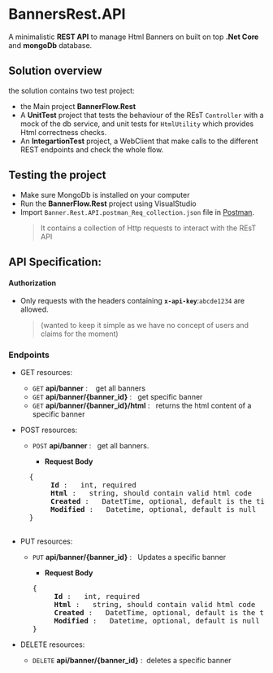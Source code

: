 # BannersRest.API
A minimalistic **REST API** to manage Html Banners on built on top **.Net Core** and **mongoDb** database.


## Solution overview 

the solution contains two test project:
 - the Main project **BannerFlow.Rest** 
 - A __UnitTest__ project that tests the behaviour of the REsT ``Controller`` with a mock of the db service, and unit tests for  `HtmlUtility` which provides Html correctness checks.
 - An __IntegartionTest__ project, a WebClient that make calls to the different REST endpoints and check the whole flow.
 
## Testing the project 

- Make sure MongoDb is installed on your computer
- Run the **BannerFlow.Rest** project using VisualStudio
- Import ``Banner.Rest.API.postman_Req_collection.json`` file in [Postman](https://www.getpostman.com/).
    > It contains a collection of Http requests to interact with the REsT API 


## API Specification:

#### Authorization

- Only requests with the headers containing **`x-api-key`**:`abcde1234` are allowed. 
  > (wanted to keep it simple as we have no concept of users and claims for the moment)

### Endpoints

- GET resources:

   - ``GET`` **api/banner**    :   &nbsp;&nbsp; get all banners
   - ``GET`` **api/banner/{banner_id}** :  &nbsp;&nbsp;get specific banner 
   - ``GET`` **api/banner/{banner_id}/html** :   &nbsp;&nbsp;returns the html content of a specific banner 


- POST resources:

   - ``POST`` **api/banner**    :   &nbsp;&nbsp;get all banners.

     - **Request Body**

    <pre>
    {
        <b> Id </b>: &nbsp;&nbsp;int, required
        <b> Html </b>: &nbsp;&nbsp;string, should contain valid html code
        <b> Created </b>: &nbsp;&nbsp;DatetTime, optional, default is the timestamp of the object creation
        <b> Modified </b>: &nbsp;&nbsp;Datetime, optional, default is null
    }
    </pre>


- PUT resources:

  - ``PUT`` **api/banner/{banner_id}** :   &nbsp;&nbsp;Updates a specific banner 

     - **Request Body**

    <pre>
    {
        <b> Id </b>: &nbsp;&nbsp;int, required
        <b> Html </b>: &nbsp;&nbsp;string, should contain valid html code
        <b> Created </b>: &nbsp;&nbsp;DatetTime, optional, default is the timestamp of the object creation
        <b> Modified </b>: &nbsp;&nbsp;Datetime, optional, default is null
    }
    </pre>


- DELETE resources:

  - ``DELETE`` **api/banner/{banner_id}** :&nbsp;&nbsp;deletes a specific banner
